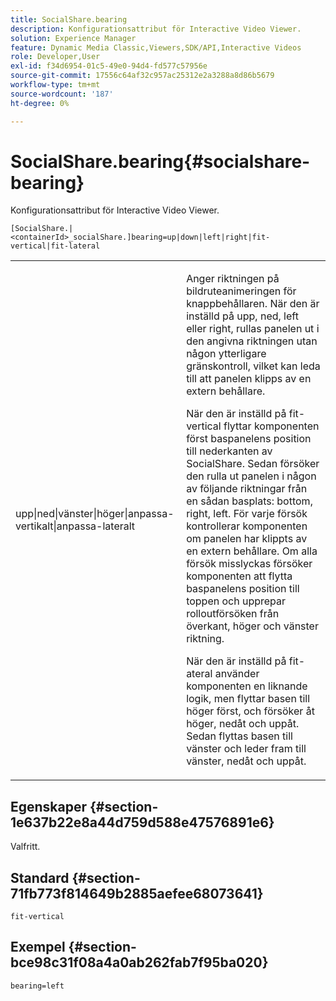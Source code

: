 ```yaml
---
title: SocialShare.bearing
description: Konfigurationsattribut för Interactive Video Viewer.
solution: Experience Manager
feature: Dynamic Media Classic,Viewers,SDK/API,Interactive Videos
role: Developer,User
exl-id: f34d6954-01c5-49e0-94d4-fd577c57956e
source-git-commit: 17556c64af32c957ac25312e2a3288a8d86b5679
workflow-type: tm+mt
source-wordcount: '187'
ht-degree: 0%

---
```


# SocialShare.bearing{#socialshare-bearing}

Konfigurationsattribut för Interactive Video Viewer.

`[SocialShare.|<containerId>_socialShare.]bearing=up|down|left|right|fit-vertical|fit-lateral`

<table id="table_441553CD34C94A58A9D7CBF772DEDDB6"> 
 <tbody> 
  <tr> 
   <td colname="col1"> <p> <span class="codeph"> upp|ned|vänster|höger|anpassa-vertikalt|anpassa-lateralt</span> </p> </td> 
   <td colname="col2"> <p> Anger riktningen på bildruteanimeringen för knappbehållaren. När den är inställd på <span class="codeph"> upp</span>, <span class="codeph"> ned</span>, <span class="codeph"> left</span> eller <span class="codeph"> right</span>, rullas panelen ut i den angivna riktningen utan någon ytterligare gränskontroll, vilket kan leda till att panelen klipps av en extern behållare. </p> <p>När den är inställd på <span class="codeph"> fit-vertical</span> flyttar komponenten först baspanelens position till nederkanten av SocialShare. Sedan försöker den rulla ut panelen i någon av följande riktningar från en sådan basplats: bottom, right, left. För varje försök kontrollerar komponenten om panelen har klippts av en extern behållare. Om alla försök misslyckas försöker komponenten att flytta baspanelens position till toppen och upprepar rolloutförsöken från överkant, höger och vänster riktning. </p> <p>När den är inställd på <span class="codeph"> fit-ateral</span> använder komponenten en liknande logik, men flyttar basen till höger först, och försöker åt höger, nedåt och uppåt. Sedan flyttas basen till vänster och leder fram till vänster, nedåt och uppåt. </p> </td> 
  </tr> 
 </tbody> 
</table>

## Egenskaper {#section-1e637b22e8a44d759d588e47576891e6}

Valfritt.

## Standard {#section-71fb773f814649b2885aefee68073641}

`fit-vertical`

## Exempel {#section-bce98c31f08a4a0ab262fab7f95ba020}

```
bearing=left
```
